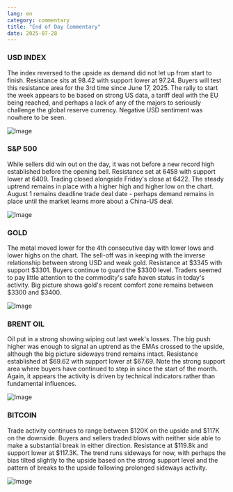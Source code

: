 ```yaml
---
lang: en
category: commentary
title: "End of Day Commentary"
date: 2025-07-28
---
```


### USD INDEX

The index reversed to the upside as demand did not let up from start to finish. Resistance sits at 98.42 with support lower at 97.24. Buyers will test this resistance area for the 3rd time since June 17, 2025. The rally to start the week appears to be based on strong US data, a tariff deal with the EU being reached, and perhaps a lack of any of the majors to seriously challenge the global reserve currency. Negative USD sentiment was nowhere to be seen.  

![Image](https://markleighedu.github.io/img/Jul-2025/28-Jul-2025/usdindex.jpg)

### S&P 500

While sellers did win out on the day, it was not before a new record high established before the opening bell. Resistance set at 6458 with support lower at 6409. Trading closed alongside Friday's close at 6422. The steady uptrend remains in place with a higher high and higher low on the chart. August 1 remains deadline trade deal date - perhaps demand remains in place until the market learns more about a China-US deal. 

![Image](https://markleighedu.github.io/img/Jul-2025/28-Jul-2025/sp500.jpg)

### GOLD

The metal moved lower for the 4th consecutive day with lower lows and lower highs on the chart. The sell-off was in keeping with the inverse relationship between strong USD and weak gold. Resistance at $3345 with support $3301. Buyers continue to guard the $3300 level. Traders seemed to pay little attention to the commodity's safe haven status in today's activity. Big picture shows gold's recent comfort zone remains between $3300 and $3400.    

![Image](https://markleighedu.github.io/img/Jul-2025/28-Jul-2025/gold.jpg)

### BRENT OIL

Oil put in a strong showing wiping out last week's losses. The big push higher was enough to signal an uptrend as the EMAs crossed to the upside, although the big picture sideways trend remains intact. Resistance established at $69.62 with support lower at $67.69. Note the strong support area where buyers have continued to step in since the start of the month. Again, it appears the activity is driven by technical indicators rather than fundamental influences. 

![Image](https://markleighedu.github.io/img/Jul-2025/28-Jul-2025/brentoil.jpg)

### BITCOIN

Trade activity continues to range between $120K on the upside and $117K on the downside. Buyers and sellers traded blows with neither side able to make a substantial break in either direction. Resistance at $119.8k and support lower at $117.3K. The trend runs sideways for now, with perhaps the bias tilted slightly to the upside based on the strong support level and the pattern of breaks to the upside following prolonged sideways activity.  

![Image](https://markleighedu.github.io/img/Jul-2025/28-Jul-2025/bitcoin.jpg)

